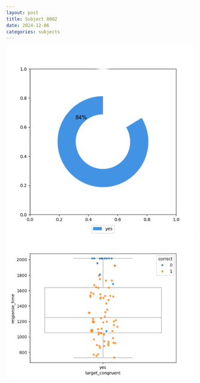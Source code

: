 ```yaml
---
layout: post
title: Subject 8002
date: 2024-12-06
categories: subjects
---
```


![](data/8002/run-21/8002_accuracy_target_congruence.png)
![](data/8002/run-21/8002_rt_congruence.png)
